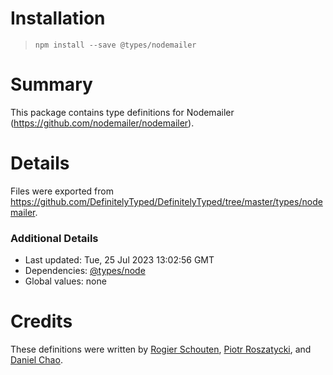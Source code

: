 # Installation
> `npm install --save @types/nodemailer`

# Summary
This package contains type definitions for Nodemailer (https://github.com/nodemailer/nodemailer).

# Details
Files were exported from https://github.com/DefinitelyTyped/DefinitelyTyped/tree/master/types/nodemailer.

### Additional Details
 * Last updated: Tue, 25 Jul 2023 13:02:56 GMT
 * Dependencies: [@types/node](https://npmjs.com/package/@types/node)
 * Global values: none

# Credits
These definitions were written by [Rogier Schouten](https://github.com/rogierschouten), [Piotr Roszatycki](https://github.com/dex4er), and [Daniel Chao](https://github.com/bioball).

